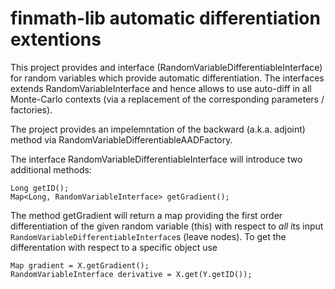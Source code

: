 # finmath-lib automatic differentiation extentions

This project provides and interface (RandomVariableDifferentiableInterface)
for random variables which provide automatic differentiation. The interfaces
extends RandomVariableInterface and hence allows to use auto-diff in all
Monte-Carlo contexts (via a replacement of the corresponding parameters / factories).

The project provides an impelemntation of the backward (a.k.a. adjoint)
method via RandomVariableDifferentiableAADFactory.

The interface RandomVariableDifferentiableInterface will introduce
two additional methods:

	Long getID();	
	Map<Long, RandomVariableInterface> getGradient();

The method getGradient will return a map providing the first order
differentiation of the given random variable (this) with respect to
*all* its input <code>RandomVariableDifferentiableInterface</code>s (leave nodes). To get the differentation with respect to a specific object use

	Map gradient = X.getGradient();
	RandomVariableInterface derivative = X.get(Y.getID());
	
